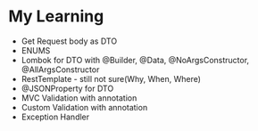 # My Learning
* Get Request body as DTO
* ENUMS
* Lombok for DTO with @Builder, @Data, @NoArgsConstructor, @AllArgsConstructor
* RestTemplate - still not sure(Why, When, Where)
* @JSONProperty for DTO
* MVC Validation with annotation
* Custom Validation with annotation
* Exception Handler